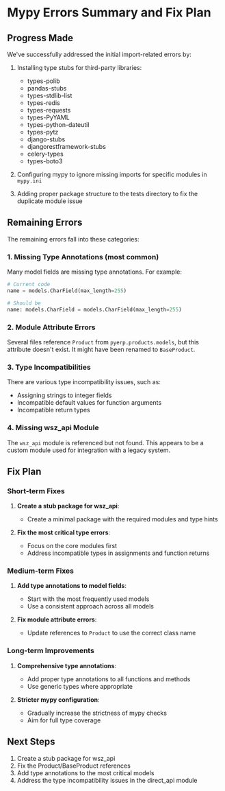 # Mypy Errors Summary and Fix Plan

## Progress Made

We've successfully addressed the initial import-related errors by:

1. Installing type stubs for third-party libraries:
   - types-polib
   - pandas-stubs
   - types-stdlib-list
   - types-redis
   - types-requests
   - types-PyYAML
   - types-python-dateutil
   - types-pytz
   - django-stubs
   - djangorestframework-stubs
   - celery-types
   - types-boto3

2. Configuring mypy to ignore missing imports for specific modules in `mypy.ini`

3. Adding proper package structure to the tests directory to fix the duplicate module issue

## Remaining Errors

The remaining errors fall into these categories:

### 1. Missing Type Annotations (most common)

Many model fields are missing type annotations. For example:
```python
# Current code
name = models.CharField(max_length=255)

# Should be
name: models.CharField = models.CharField(max_length=255)
```

### 2. Module Attribute Errors

Several files reference `Product` from `pyerp.products.models`, but this attribute doesn't exist. It might have been renamed to `BaseProduct`.

### 3. Type Incompatibilities

There are various type incompatibility issues, such as:
- Assigning strings to integer fields
- Incompatible default values for function arguments
- Incompatible return types

### 4. Missing wsz_api Module

The `wsz_api` module is referenced but not found. This appears to be a custom module used for integration with a legacy system.

## Fix Plan

### Short-term Fixes

1. **Create a stub package for wsz_api**:
   - Create a minimal package with the required modules and type hints

2. **Fix the most critical type errors**:
   - Focus on the core modules first
   - Address incompatible types in assignments and function returns

### Medium-term Fixes

1. **Add type annotations to model fields**:
   - Start with the most frequently used models
   - Use a consistent approach across all models

2. **Fix module attribute errors**:
   - Update references to `Product` to use the correct class name

### Long-term Improvements

1. **Comprehensive type annotations**:
   - Add proper type annotations to all functions and methods
   - Use generic types where appropriate

2. **Stricter mypy configuration**:
   - Gradually increase the strictness of mypy checks
   - Aim for full type coverage

## Next Steps

1. Create a stub package for wsz_api
2. Fix the Product/BaseProduct references
3. Add type annotations to the most critical models
4. Address the type incompatibility issues in the direct_api module 